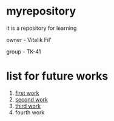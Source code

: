 # myrepository
it is a repository for learning

owner - Vitalik Fil'

group - TK-41

# list for future works
1. [first work](https://github.com/vfil2019/myrepository/tree/main/1_lab)
2. [second work](https://github.com/vfil2019/myrepository/tree/main/2_lab)
3. [third work](https://github.com/vfil2019/myrepository/tree/main/3_lab)
4. fourth work